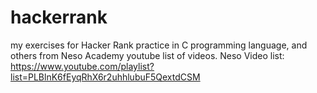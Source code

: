 # hackerrank
my exercises for Hacker Rank practice in C programming language, and others from Neso Academy youtube list of videos.
Neso Video list: https://www.youtube.com/playlist?list=PLBlnK6fEyqRhX6r2uhhlubuF5QextdCSM
